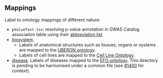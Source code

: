 ## Mappings

Label to ontology mappings of different nature:
  - `pValueText.tsv`: resolving p-value annotation in GWAS Catalog association table using their [abbreviation list](https://www.ebi.ac.uk/gwas/docs/abbreviations)
  - [biosystem](../mappings/biosystem).
    - Labels of anatomical structures such as tissues, organs or systems are mapped to the [UBERON ontology](https://uberon.github.io).
    - Labels of cell lines are mapped to the [Cell Line Ontology](http://www.clo-ontology.org).
  - [disease](../mappings/disease). Labels of diseases mapped to the [EFO ontology](https://www.ebi.ac.uk/efo/). This directory is pending to be harmonised under a common file (see [#1400](https://github.com/opentargets/platform/issues/1400) for context).
